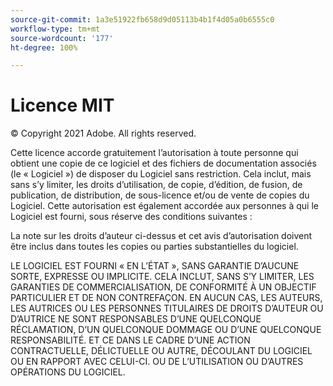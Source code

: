 ```yaml
---
source-git-commit: 1a3e51922fb658d9d05113b4b1f4d05a0b6555c0
workflow-type: tm+mt
source-wordcount: '177'
ht-degree: 100%

---
```

# Licence MIT

© Copyright 2021 Adobe. All rights reserved.

Cette licence accorde gratuitement l’autorisation à toute personne qui obtient une copie de ce logiciel et des fichiers de documentation associés (le « Logiciel ») de disposer du Logiciel sans restriction. Cela inclut, mais sans s’y limiter, les droits d’utilisation, de copie, d’édition, de fusion, de publication, de distribution, de sous-licence et/ou de vente de copies du Logiciel. Cette autorisation est également accordée aux personnes à qui le Logiciel est fourni, sous réserve des conditions suivantes :

La note sur les droits d’auteur ci-dessus et cet avis d’autorisation doivent être inclus dans toutes les copies ou parties substantielles du logiciel.

LE LOGICIEL EST FOURNI « EN L’ÉTAT », SANS GARANTIE D’AUCUNE SORTE, EXPRESSE OU IMPLICITE. CELA INCLUT, SANS S’Y LIMITER, LES GARANTIES DE COMMERCIALISATION, DE CONFORMITÉ À UN OBJECTIF PARTICULIER ET DE NON CONTREFAÇON. EN AUCUN CAS, LES AUTEURS, LES AUTRICES OU LES PERSONNES TITULAIRES DE DROITS D’AUTEUR OU D’AUTRICE NE SONT RESPONSABLES D’UNE QUELCONQUE RÉCLAMATION, D’UN QUELCONQUE DOMMAGE OU D’UNE QUELCONQUE RESPONSABILITÉ. ET CE DANS LE CADRE D’UNE ACTION CONTRACTUELLE, DÉLICTUELLE OU AUTRE, DÉCOULANT DU LOGICIEL OU EN RAPPORT AVEC CELUI-CI. OU DE L’UTILISATION OU D’AUTRES OPÉRATIONS DU LOGICIEL.

